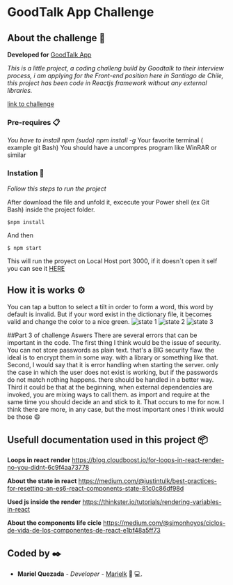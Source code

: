 # GoodTalk App Challenge 


## About the challenge 🚀
**Developed for**
[GoodTalk App](https://goodtalk.app/)

_This is a little project, a coding challeng build by Goodtalk to their interview process, i am applying for the
Front-end position here in Santiago de Chile, this project has been code in Reactjs framework without any external libraries._

[link to challenge](https://github.com/Goodtalkapp/gdtlk-interview)

### Pre-requires 📋

_You have to install npm (sudo) npm install -g_
Your favorite terminal ( example git Bash) 
You should have a uncompres program like WinRAR or similar


### Instation 🔧

_Follow this steps to run the project_

After download the file and unfold it, excecute your Power shell (ex Git Bash) inside the project folder.

```
$npm install 
```
And then 

```
$ npm start
```
This will run the proyect on Local Host port 3000, if it doesn´t open it self you can see it 
<a href="http://localhost:3000">HERE</a>

## How it is works ⚙️

You can tap a button to select a tilt in order to form a word, this word by default is invalid. But if your word exist in 
the dictionary file, it becomes valid and change the color to a nice green. 
<img src="http://i65.tinypic.com/2dietzl.png" alt="state 1">
<img src="http://i65.tinypic.com/mwf59j.png" alt="state 2">
<img src="http://i65.tinypic.com/23wqgir.png" alt="state 3">


##Part 3 of challenge Aswers
There are several errors that can be important in the code.
The first thing I think would be the issue of security. You can not store passwords as plain text. that's a BIG security flaw. the ideal is to encrypt them in some way. with a library or something like that.
Second, I would say that it is error handling when starting the server. only the case in which the user does not exist is working, but if the passwords do not match nothing happens. there should be handled in a better way.
Third it could be that at the beginning, when external dependencies are invoked, you are mixing ways to call them. as import and require at the same time you should decide an and stick to it.
That occurs to me for now. I think there are more, in any case, but the most important ones I think would be those 😄

## Usefull documentation used in this project 📦

**Loops in react render**
https://blog.cloudboost.io/for-loops-in-react-render-no-you-didnt-6c9f4aa73778

**About the state in react** 
https://medium.com/@justintulk/best-practices-for-resetting-an-es6-react-components-state-81c0c86df98d

**Used js inside the render** 
https://thinkster.io/tutorials/rendering-variables-in-react

**About the components life cicle**
https://medium.com/@simonhoyos/ciclos-de-vida-de-los-componentes-de-react-e1bf48a5ff73


## Coded by ✒️

* **Mariel Quezada** - *Developer* - [Marielk](https://github.com/Marielk)
:woman: :computer:. 

